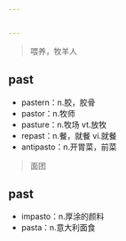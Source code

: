 ```yaml
---


---
```


<blockquote>
<p>喂养，牧羊人</p>
</blockquote>
<h2 id="past">past</h2>
<ul>
<li>pastern：n.胶，胶骨</li>
<li>pastor：n.牧师</li>
<li>pasture：n.牧场 vt.放牧</li>
<li>repast：n.餐，就餐 vi.就餐</li>
<li>antipasto：n.开胃菜，前菜</li>
</ul>
<blockquote>
<p>面团</p>
</blockquote>
<h2 id="past-1">past</h2>
<ul>
<li>impasto：n.厚涂的颜料</li>
<li>pasta：n.意大利面食</li>
</ul>

